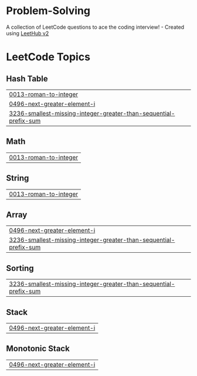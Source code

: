 # Problem-Solving
A collection of LeetCode questions to ace the coding interview! - Created using [LeetHub v2](https://github.com/arunbhardwaj/LeetHub-2.0)

<!---LeetCode Topics Start-->
# LeetCode Topics
## Hash Table
|  |
| ------- |
| [0013-roman-to-integer](https://github.com/omarkhaled200/Problem-Solving/tree/master/0013-roman-to-integer) |
| [0496-next-greater-element-i](https://github.com/omarkhaled200/Problem-Solving/tree/master/0496-next-greater-element-i) |
| [3236-smallest-missing-integer-greater-than-sequential-prefix-sum](https://github.com/omarkhaled200/Problem-Solving/tree/master/3236-smallest-missing-integer-greater-than-sequential-prefix-sum) |
## Math
|  |
| ------- |
| [0013-roman-to-integer](https://github.com/omarkhaled200/Problem-Solving/tree/master/0013-roman-to-integer) |
## String
|  |
| ------- |
| [0013-roman-to-integer](https://github.com/omarkhaled200/Problem-Solving/tree/master/0013-roman-to-integer) |
## Array
|  |
| ------- |
| [0496-next-greater-element-i](https://github.com/omarkhaled200/Problem-Solving/tree/master/0496-next-greater-element-i) |
| [3236-smallest-missing-integer-greater-than-sequential-prefix-sum](https://github.com/omarkhaled200/Problem-Solving/tree/master/3236-smallest-missing-integer-greater-than-sequential-prefix-sum) |
## Sorting
|  |
| ------- |
| [3236-smallest-missing-integer-greater-than-sequential-prefix-sum](https://github.com/omarkhaled200/Problem-Solving/tree/master/3236-smallest-missing-integer-greater-than-sequential-prefix-sum) |
## Stack
|  |
| ------- |
| [0496-next-greater-element-i](https://github.com/omarkhaled200/Problem-Solving/tree/master/0496-next-greater-element-i) |
## Monotonic Stack
|  |
| ------- |
| [0496-next-greater-element-i](https://github.com/omarkhaled200/Problem-Solving/tree/master/0496-next-greater-element-i) |
<!---LeetCode Topics End-->